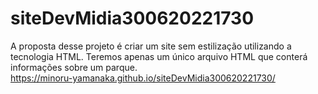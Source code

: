 # siteDevMidia300620221730
A proposta desse projeto é criar um site sem estilização utilizando a tecnologia HTML. Teremos apenas um único arquivo HTML que conterá informações sobre um parque.<br>
https://minoru-yamanaka.github.io/siteDevMidia300620221730/
